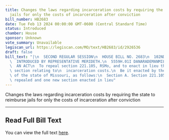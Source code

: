 ```yaml
---
title: Changes the laws regarding incarceration costs by requiring the state to reimburse
  jails for only the costs of incarceration after conviction
bill_number: HB2683
date: Tue Feb 13 2024 00:00:00 GMT-0600 (Central Standard Time)
status: Introduced
chamber: House
sponsor: Unknown
vote_summary: Unavailable
legiscan_url: https://legiscan.com/MO/text/HB2683/id/2926536
draft: false
bill_text: "|\n  SECOND REGULAR SESSION\n  HOUSE BILL NO. 2683\n  102ND GENERAL ASSEMBLY\n\
  \  INTRODUCED BY REPRESENTATIVE MERIDETH.\n  5559H.01I DANARADEMANMILLER,ChiefClerk\n\
  \  AN ACT\n  To repeal section 221.105, RSMo, and to enact in lieu thereof one new\
  \ section relating to\n  incarceration costs.\n  Be it enacted by the General Assembly\
  \ of the state of Missouri, as follows:\n  Section A. Section 221.105, RSMo, is\
  \ repealed and one new section enacted in lieu"
---
```

Changes the laws regarding incarceration costs by requiring the state to reimburse jails for only the costs of incarceration after conviction

---

## Read Full Bill Text

You can view the full text [here](https://legiscan.com/MO/text/HB2683/id/2926536).
